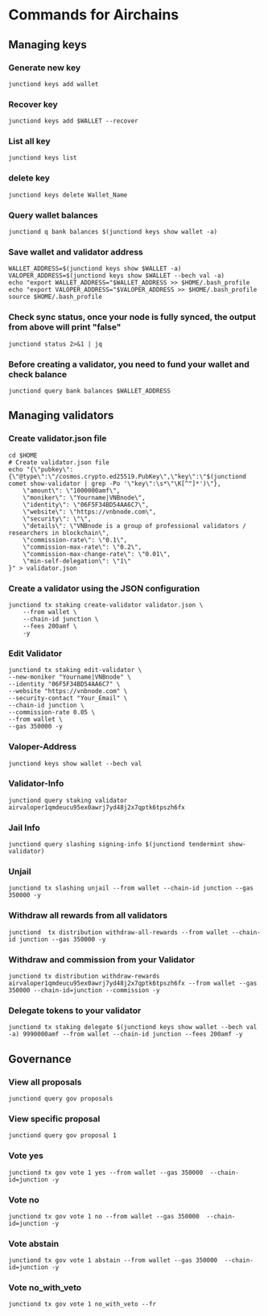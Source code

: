 # Commands for Airchains

## Managing keys
### Generate new key
```
junctiond keys add wallet
```
### Recover key
```
junctiond keys add $WALLET --recover
```
### List all key
```
junctiond keys list
```
### delete key
```
junctiond keys delete Wallet_Name
```
### Query wallet balances
```
junctiond q bank balances $(junctiond keys show wallet -a)
```

### Save wallet and validator address
```
WALLET_ADDRESS=$(junctiond keys show $WALLET -a)
VALOPER_ADDRESS=$(junctiond keys show $WALLET --bech val -a)
echo "export WALLET_ADDRESS="$WALLET_ADDRESS >> $HOME/.bash_profile
echo "export VALOPER_ADDRESS="$VALOPER_ADDRESS >> $HOME/.bash_profile
source $HOME/.bash_profile
```
### Check sync status, once your node is fully synced, the output from above will print "false"
```
junctiond status 2>&1 | jq 
```

### Before creating a validator, you need to fund your wallet and check balance
```
junctiond query bank balances $WALLET_ADDRESS 
```
## Managing validators
### Create validator.json file
```
cd $HOME
# Create validator.json file
echo "{\"pubkey\":{\"@type\":\"/cosmos.crypto.ed25519.PubKey\",\"key\":\"$(junctiond comet show-validator | grep -Po '\"key\":\s*\"\K[^"]*')\"},
    \"amount\": \"1000000amf\",
    \"moniker\": \"Yourname|VNBnode\",
    \"identity\": \"06F5F34BD54AA6C7\",
    \"website\": \"https://vnbnode.com\",
    \"security\": \"\",
    \"details\": \"VNBnode is a group of professional validators / researchers in blockchain\",
    \"commission-rate\": \"0.1\",
    \"commission-max-rate\": \"0.2\",
    \"commission-max-change-rate\": \"0.01\",
    \"min-self-delegation\": \"1\"
}" > validator.json
```
### Create a validator using the JSON configuration
```
junctiond tx staking create-validator validator.json \
    --from wallet \
    --chain-id junction \
    --fees 200amf \
    -y
```
### Edit Validator

```
junctiond tx staking edit-validator \
--new-moniker "Yourname|VNBnode" \
--identity "06F5F34BD54AA6C7" \
--website "https://vnbnode.com" \
--security-contact "Your_Email" \
--chain-id junction \
--commission-rate 0.05 \
--from wallet \
--gas 350000 -y
```

### Valoper-Address
```
junctiond keys show wallet --bech val
```
### Validator-Info
```
junctiond query staking validator airvaloper1qmdeucu95ex0awrj7yd48j2x7qptk6tpszh6fx
```

### Jail Info
```
junctiond query slashing signing-info $(junctiond tendermint show-validator)
```
### Unjail
```
junctiond tx slashing unjail --from wallet --chain-id junction --gas 350000 -y
```
### Withdraw all rewards from all validators
```
junctiond  tx distribution withdraw-all-rewards --from wallet --chain-id junction --gas 350000 -y
```

### Withdraw and commission from your Validator
```
junctiond tx distribution withdraw-rewards airvaloper1qmdeucu95ex0awrj7yd48j2x7qptk6tpszh6fx --from wallet --gas 350000 --chain-id=junction --commission -y
```
### Delegate tokens to your validator
```
junctiond tx staking delegate $(junctiond keys show wallet --bech val -a) 9990000amf --from wallet --chain-id junction --fees 200amf -y
```

## Governance

### View all proposals
```
junctiond query gov proposals
```

### View specific proposal
```
junctiond query gov proposal 1
```

### Vote yes
```
junctiond tx gov vote 1 yes --from wallet --gas 350000  --chain-id=junction -y
```

### Vote no
```
junctiond tx gov vote 1 no --from wallet --gas 350000  --chain-id=junction -y
```

### Vote abstain
```
junctiond tx gov vote 1 abstain --from wallet --gas 350000  --chain-id=junction -y
```

### Vote no_with_veto
```
junctiond tx gov vote 1 no_with_veto --fr
```






